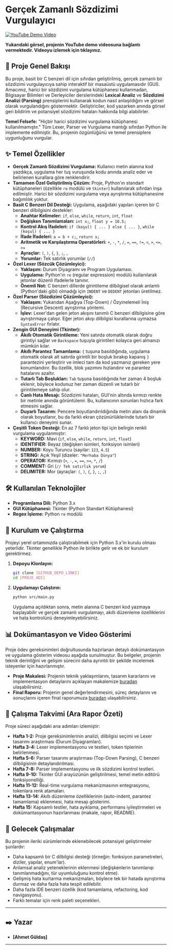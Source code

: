 #  Gerçek Zamanlı Sözdizimi Vurgulayıcı

[![YouTube Demo Video](https://img.youtube.com/vi/9qZDD1aRdTo/0.jpg)](https://www.youtube.com/watch?v=9qZDD1aRdTo) 



**Yukarıdaki görsel, projenin YouTube demo videosuna bağlantı vermektedir. Videoyu izlemek için tıklayınız.**

## 🚀 Proje Genel Bakışı

Bu proje, basit bir C benzeri dil için sıfırdan geliştirilmiş, gerçek zamanlı bir sözdizimi vurgulayıcıya sahip interaktif bir masaüstü uygulamasıdır (GUI). Amacımız, harici bir sözdizimi vurgulama kütüphanesi kullanmadan, Bilgisayar Bilimleri ve Derleyiciler derslerindeki **Lexical Analiz** ve **Sözdizimi Analizi (Parsing)** prensiplerini kullanarak kodun nasıl anlaşıldığını ve görsel olarak vurgulandığını göstermektir. Geliştiriciler, kod yazarken anında görsel geri bildirim ve potansiyel sözdizimi hataları hakkında bilgi alabilirler.

**Temel Felsefe:** "Hiçbir harici sözdizimi vurgulama kütüphanesi kullanılmamıştır." Tüm Lexer, Parser ve Vurgulama mantığı sıfırdan Python ile implemente edilmiştir. Bu, projenin özgünlüğünü ve temel prensiplere uygunluğunu vurgular.

## ✨ Temel Özellikler

* **Gerçek Zamanlı Sözdizimi Vurgulama:** Kullanıcı metin alanına kod yazdıkça, uygulama her tuş vuruşunda kodu anında analiz eder ve belirlenen kurallara göre renklendirir.
* **Tamamen Özel Geliştirilmiş Çözüm:** Proje, Python'ın standart kütüphaneleri (özellikle `re` modülü ve `tkinter`) kullanılarak sıfırdan inşa edilmiştir. Harici bir sözdizimi vurgulama veya ayrıştırma kütüphanesine bağımlılık yoktur.
* **Basit C Benzeri Dil Desteği:** Uygulama, aşağıdaki yapıları içeren bir C benzeri dilbilgisini destekler:
    * **Anahtar Kelimeler:** `if`, `else`, `while`, `return`, `int`, `float`
    * **Değişken Tanımlamaları:** `int x;`, `float y = 10.5;`
    * **Kontrol Akış İfadeleri:** `if (koşul) { ... } else { ... }`, `while (koşul) { ... }`
    * **İfade İfadeleri:** `a = b + c;`, `return x;`
    * **Aritmetik ve Karşılaştırma Operatörleri:** `+`, `-`, `*`, `/`, `=`, `==`, `!=`, `<`, `>`, `<=`, `>=`
    * **Ayraçlar:** `(`, `)`, `{`, `}`, `;`, `,`
    * **Yorumlar:** Tek satırlık yorumlar (`//`)
* **Özel Lexer (Sözcük Çözümleyici):**
    * **Yaklaşım:** Durum Diyagramı ve Program Uygulaması.
    * **Uygulama:** Python'ın `re` (regular expression) modülü kullanılarak jetonlar düzenli ifadelerle tanınır.
    * **Önemli Not:** C benzeri dillerde girintileme dilbilgisel olarak anlamlı (Python'daki gibi) olmadığı için `INDENT` ve `DEDENT` jetonları üretilmez.
* **Özel Parser (Sözdizimi Çözümleyici):**
    * **Yaklaşım:** Yukarıdan Aşağıya (Top-Down) / Özyinelemeli İniş (Recursive Descent) ayrıştırma yöntemi.
    * **İşlev:** Lexer'dan gelen jeton akışını tanımlı C benzeri dilbilgisine göre ayrıştırmaya çalışır. Eğer jeton akışı dilbilgisi kurallarına uymazsa `SyntaxError` fırlatır.
* **Zengin GUI Deneyimi (Tkinter):**
    * **Akıllı Otomatik Girintileme:** Yeni satırda otomatik olarak doğru girintiyi sağlar ve `Backspace` tuşuyla girintileri kolayca geri almanızı mümkün kılar.
    * **Akıllı Parantez Tamamlama:** `{` tuşuna basıldığında, uygulama otomatik olarak alt satırda girintili bir boşluk bırakıp kapanış `}` parantezini yerleştirir ve imleci tam da kod yazmanız gereken yere konumlandırır. Bu özellik, blok yazımını hızlandırır ve parantez hatalarını azaltır.
    * **Tutarlı Tab Boşlukları:** `Tab` tuşuna basıldığında her zaman 4 boşluk eklenir, böylece kodunuz her zaman düzenli ve tutarlı bir girintilemeye sahip olur.
    * **Canlı Hata Mesajı:** Sözdizimi hataları, GUI'nin altında kırmızı renkte bir metinle anında görüntülenir. Bu, kullanıcının sorunları hızlıca fark etmesini sağlar.
    * **Duyarlı Tasarım:** Pencere boyutlandırıldığında metin alanı da dinamik olarak boyutlanır, bu da farklı ekran çözünürlüklerinde tutarlı bir kullanıcı deneyimi sunar.
* **Çeşitli Token Desteği:** En az 7 farklı jeton tipi için belirgin renkli vurgulama uygulanmıştır:
    * **KEYWORD:** Mavi (`if`, `else`, `while`, `return`, `int`, `float`)
    * **IDENTIFIER:** Beyaz (değişken isimleri, fonksiyon isimleri)
    * **NUMBER:** Koyu Turuncu (sayılar: `123`, `4.5`)
    * **STRING:** Açık Yeşil (dizeler: `"Merhaba Dünya"`)
    * **OPERATOR:** Kırmızı (`+`, `-`, `=`, `==`, `>=`, `*`, `/`)
    * **COMMENT:** Gri (`// Tek satırlık yorum`)
    * **DELIMITER:** Mor (ayraçlar: `(`, `)`, `{`, `}`, `;`, `,`)


## 🛠️ Kullanılan Teknolojiler

* **Programlama Dili:** Python 3.x
* **GUI Kütüphanesi:** Tkinter (Python Standart Kütüphanesi)
* **Regex İşleme:** Python `re` modülü

## 🚀 Kurulum ve Çalıştırma

Projeyi yerel ortamınızda çalıştırabilmek için Python 3.x'in kurulu olması yeterlidir. Tkinter genellikle Python ile birlikte gelir ve ek bir kurulum gerektirmez.

1.  **Depoyu Klonlayın:**
    ```bash
    git clone [GITHUB_DEPO_LINKI]
    cd [PROJE_ADI]
    ```
2.  **Uygulamayı Çalıştırın:**
    ```bash
    python src/main.py
    ```
    Uygulama açıldıktan sonra, metin alanına C benzeri kod yazmaya başlayabilir ve gerçek zamanlı vurgulamayı, akıllı düzenleme özelliklerini ve hata kontrolünü deneyimleyebilirsiniz.

## 📊 Dokümantasyon ve Video Gösterimi

Proje ödev gereksinimleri doğrultusunda hazırlanan detaylı dokümantasyon ve uygulama gösterim videosu aşağıda sunulmuştur. Bu belgeler, projenin teknik derinliğini ve gelişim sürecini daha ayrıntılı bir şekilde incelemek isteyenler için hazırlanmıştır.

* **Proje Makalesi:** Projenin teknik yaklaşımlarını, tasarım kararlarını ve implementasyon detaylarını açıklayan makalemize [buradan](./docs/makale.md) ulaşabilirsiniz.
* **Final Raporu:** Projenin genel değerlendirmesini, süreç detaylarını ve sonuçlarını içeren final raporumuza [buradan](./docs/final_raporu.md) ulaşabilirsiniz.


## 📝 Çalışma Takvimi (Ara Rapor Özeti)

Proje süreci aşağıdaki ana adımları izlemiştir:

* **Hafta 1-2:** Proje gereksinimlerinin analizi, dilbilgisi seçimi ve Lexer tasarımı araştırması (Durum Diyagramları).
* **Hafta 3-4:** Lexer implementasyonu ve testleri, token tiplerinin belirlenmesi.
* **Hafta 5-6:** Parser tasarımı araştırması (Top-Down Parsing), C benzeri dilbilgisinin detaylandırılması.
* **Hafta 7-8:** Parser implementasyonu ve ilk sözdizimi kontrol testleri.
* **Hafta 9-10:** Tkinter GUI arayüzünün geliştirilmesi, temel metin editörü fonksiyonelliği.
* **Hafta 11-12:** Real-time vurgulama mekanizmasının entegrasyonu, tokenlara renk atamaları.
* **Hafta 13-14:** Akıllı düzenleme özelliklerinin (auto-indent, parantez tamamlama) eklenmesi, hata mesajı gösterimi.
* **Hafta 15:** Kapsamlı testler, hata ayıklama, performans iyileştirmeleri ve dokümantasyonun hazırlanması (makale, rapor, README).

## 🔮 Gelecek Çalışmalar

Bu projenin ileriki sürümlerinde eklenebilecek potansiyel geliştirmeler şunlardır:

* Daha kapsamlı bir C dilbilgisi desteği (örneğin: fonksiyon parametreleri, diziler, yapılar, enum'lar).
* Anlamsal analiz yeteneklerinin eklenmesi (değişkenlerin tanımlanıp tanımlanmadığını, tür uyumluluğunu kontrol etme).
* Gelişmiş hata kurtarma mekanizmaları, böylece tek bir hatada ayrıştırma durmaz ve daha fazla hata tespit edilebilir.
* Daha fazla IDE benzeri özellik (kod tamamlama, refactoring, kod navigasyonu).
* Farklı temalar için renk paleti seçenekleri.

---

## ✒️ Yazar

* **[Ahmet Güldaş]**


---
